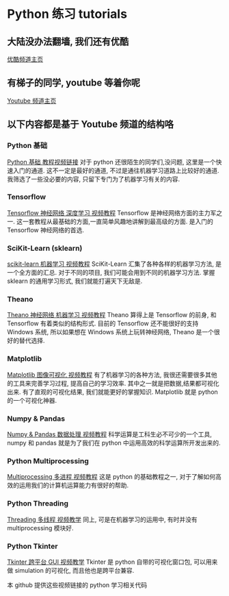 # Python 练习 tutorials

## 大陆没办法翻墙, 我们还有优酷
[优酷频道主页](http://i.youku.com/pythontutorial)

## 有梯子的同学, youtube 等着你呢
[Youtube 频道主页](https://www.youtube.com/channel/UCdyjiB5H8Pu7aDTNVXTTpcg)

## 以下内容都是基于 Youtube 频道的结构咯
### Python 基础
[Python 基础 教程视频链接](https://www.youtube.com/playlist?list=PLXO45tsB95cIRP5gCi8AlYwQ1uFO2aQBw)
对于 python 还很陌生的同学们,没问题, 这里是一个快速入门的通道. 这不一定是最好的通道, 不过是通往机器学习道路上比较好的通道.我筛选了一些没必要的内容, 只留下专门为了机器学习有关的内容.

### Tensorflow
[Tensorflow 神经网络 深度学习 视频教程](https://www.youtube.com/playlist?list=PLXO45tsB95cKI5AIlf5TxxFPzb-0zeVZ8)
Tensorflow 是神经网络方面的主力军之一. 这一套教程从最基础的方面,一直简单风趣地讲解到最高级的方面. 是入门的Tensorflow 神经网络的首选.

### SciKit-Learn (sklearn)
[scikit-learn 机器学习 视频教程](https://www.youtube.com/playlist?list=PLXO45tsB95cI7ZleLM5i3XXhhe9YmVrRO)
SciKit-Learn 汇集了各种各样的机器学习方法, 是一个全方面的汇总. 对于不同的项目, 我们可能会用到不同的机器学习方法. 掌握 sklearn 的通用学习形式, 我们就能打遍天下无敌是.

### Theano
[Theano 神经网络 机器学习 视频教程](https://www.youtube.com/playlist?list=PLXO45tsB95cKpDID642AjNkygrSR5X15T)
Theano 算得上是 Tensorflow 的前身, 和 Tensorflow 有着类似的结构形式. 目前的 Tensorflow 还不能很好的支持 Windows 系统, 所以如果想在 Windows 系统上玩转神经网络, Theano 是一个很好的替代选择.

### Matplotlib
[Matplotlib 图像可视化 视频教程](https://www.youtube.com/playlist?list=PLXO45tsB95cKiBRXYqNNCw8AUo6tYen3l)
有了机器学习的各种方法, 我很还需要很多其他的工具来完善学习过程, 提高自己的学习效率. 其中之一就是把数据,结果都可视化出来. 有了直观的可视化结果, 我们就能更好的掌握知识. Matplotlib 就是 python 的一个可视化神器.

### Numpy & Pandas
[Numpy & Pandas 数据处理 视频教程](https://www.youtube.com/playlist?list=PLXO45tsB95cKKyC45gatc8wEc3Ue7BlI4)
科学运算是工科生必不可少的一个工具, numpy 和 pandas 就是为了我们在 python 中运用高效的科学运算所开发出来的.

### Python Multiprocessing
[Multiprocessing 多进程 视频教程](https://www.youtube.com/playlist?list=PLXO45tsB95cJgYDaJbwhg629-Il5cfkhe)
这是 python 的基础教程之一, 对于了解如何高效的运用我们的计算机运算能力有很好的帮助.

### Python Threading
[Threading 多线程 视频教学](https://www.youtube.com/playlist?list=PLXO45tsB95cKaHtKLn-jat8SOGndS3MEt)
同上, 可是在机器学习的运用中, 有时并没有 multiprocessing 模块好.

### Python Tkinter
[Tkinter 跨平台 GUI 视频教学](https://www.youtube.com/playlist?list=PLXO45tsB95cJU56K4EtkG0YNGBZCuDwAH)
Tkinter 是 python 自带的可视化窗口包, 可以用来做 simulation 的可视化, 而且他也是跨平台兼容. 


本 github 提供这些视频链接的 python 学习相关代码
